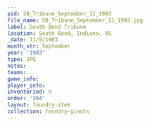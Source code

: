 ```yaml
---
pid: SB_Tribune_September_11_1903
file_name: SB_Tribune_September_11_1903.jpg
label: South Bend Tribune
location: South Bend, Indiana, US
_date: 11/9/1903
month_str: September
year: '1903'
type: JPG
notes: 
teams: 
game_info: 
player_info: 
inventoried: n
order: '364'
layout: foundry-item
collection: foundry-giants
---
```


